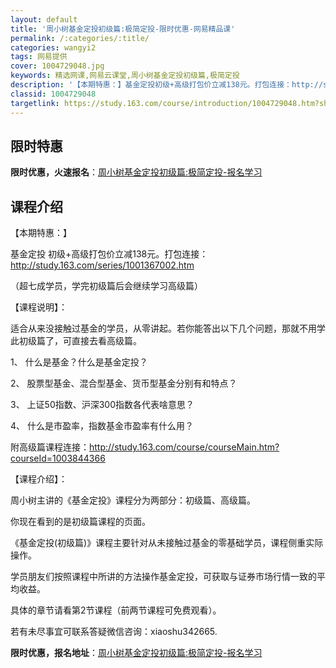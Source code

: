 ```yaml
---
layout: default
title: '周小树基金定投初级篇:极简定投-限时优惠-网易精品课'
permalink: /:categories/:title/
categories: wangyi2
tags: 网易提供
cover: 1004729048.jpg
keywords: 精选网课,网易云课堂,周小树基金定投初级篇,极简定投
description: '【本期特惠：】基金定投初级+高级打包价立减138元。打包连接：http://study.163.com/series/1'
classid: 1004729048
targetlink: https://study.163.com/course/introduction/1004729048.htm?share=1&shareId=1025206652&utm_campaign=share&utm_medium=iphoneShare&utm_source=&utm_u=1025206652
---
```


## 限时特惠

**限时优惠，火速报名**：[周小树基金定投初级篇:极简定投-报名学习](https://study.163.com/course/introduction/1004729048.htm?share=1&shareId=1025206652&utm_campaign=share&utm_medium=iphoneShare&utm_source=&utm_u=1025206652)

## 课程介绍

【本期特惠：】

基金定投 初级+高级打包价立减138元。打包连接：http://study.163.com/series/1001367002.htm

（超七成学员，学完初级篇后会继续学习高级篇）



【课程说明】：

适合从来没接触过基金的学员，从零讲起。若你能答出以下几个问题，那就不用学此初级篇了，可直接去看高级篇。

1、	什么是基金？什么是基金定投？

2、	股票型基金、混合型基金、货币型基金分别有和特点？

3、	上证50指数、沪深300指数各代表啥意思？

4、	什么是市盈率，指数基金市盈率有什么用？

附高级篇课程连接：http://study.163.com/course/courseMain.htm?courseId=1003844366



【课程介绍】：

周小树主讲的《基金定投》课程分为两部分：初级篇、高级篇。

你现在看到的是初级篇课程的页面。

《基金定投(初级篇)》课程主要针对从未接触过基金的零基础学员，课程侧重实际操作。

学员朋友们按照课程中所讲的方法操作基金定投，可获取与证券市场行情一致的平均收益。

具体的章节请看第2节课程（前两节课程可免费观看）。



若有未尽事宜可联系答疑微信咨询：xiaoshu342665.

**限时优惠，报名地址**：[周小树基金定投初级篇:极简定投-报名学习](https://study.163.com/course/introduction/1004729048.htm?share=1&shareId=1025206652&utm_campaign=share&utm_medium=iphoneShare&utm_source=&utm_u=1025206652)

